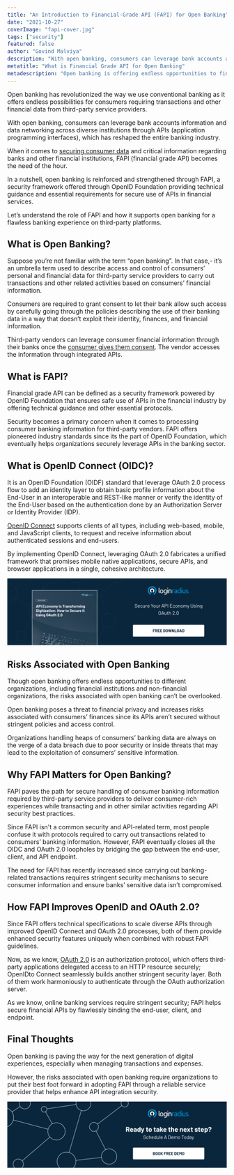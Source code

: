 ```yaml
---
title: "An Introduction to Financial-Grade API (FAPI) for Open Banking"
date: "2021-10-27"
coverImage: "fapi-cover.jpg"
tags: ["security"]
featured: false 
author: "Govind Malviya"
description: "With open banking, consumers can leverage bank accounts and data networking across diverse institutions through APIs (application programming interfaces), which has reshaped the entire banking industry. However, when it comes to the overall security mechanism of open banking, FAPI becomes the need of the hour."
metatitle: "What is Financial Grade API for Open Banking"
metadescription: "Open banking is offering endless opportunities to financial and non-financial organizations. Let’s understand how FAPI is securing open banking."
---
```


Open banking has revolutionized the way we use conventional banking as it offers endless possibilities for consumers requiring transactions and other financial data from third-party service providers. 

With open banking, consumers can leverage bank accounts information and data networking across diverse institutions through APIs (application programming interfaces), which has reshaped the entire banking industry. 

When it comes to [securing consumer data](https://www.loginradius.com/blog/identity/account-security-consumers/) and critical information regarding banks and other financial institutions, FAPI (financial grade API) becomes the need of the hour. 

In a nutshell, open banking is reinforced and strengthened through FAPI, a security framework offered through OpenID Foundation providing technical guidance and essential requirements for secure use of APIs in financial services. 

Let’s understand the role of FAPI and how it supports open banking for a flawless banking experience on third-party platforms. 


## What is Open Banking? 

Suppose you’re not familiar with the term “open banking”. In that case,- it’s an umbrella term used to describe access and control of consumers’ personal and financial data for third-party service providers to carry out transactions and other related activities based on consumers’ financial information. 

Consumers are required to grant consent to let their bank allow such access by carefully going through the policies describing the use of their banking data in a way that doesn’t exploit their identity, finances, and financial information. 

Third-party vendors can leverage consumer financial information through their banks once the [consumer gives them consent](https://www.loginradius.com/consent-management/). The vendor accesses the information through integrated APIs. 


## What is FAPI? 

Financial grade API can be defined as a security framework powered by OpenID Foundation that ensures safe use of APIs in the financial industry by offering technical guidance and other essential protocols. 

Security becomes a primary concern when it comes to processing consumer banking information for third-party vendors. FAPI offers pioneered industry standards since its the part of OpenID Foundation, which eventually helps organizations securely leverage APIs in the banking sector. 


## What is OpenID Connect (OIDC)? 

It is an OpenID Foundation (OIDF) standard that leverage OAuth 2.0 process flow to add an identity layer to obtain basic profile information about the End-User in an interoperable and REST-like manner or verify the identity of the End-User based on the authentication done by an Authorization Server or Identity Provider (IDP).

[OpenID Connect](https://www.loginradius.com/blog/identity/what-is-openid-connect/) supports clients of all types, including web-based, mobile, and JavaScript clients, to request and receive information about authenticated sessions and end-users. 

By implementing OpenID Connect, leveraging OAuth 2.0 fabricates a unified framework that promises mobile native applications, secure APIs, and browser applications in a single, cohesive architecture.

[![api-oauth](api-oauth.png)](https://www.loginradius.com/resource/how-to-secure-it-using-oauth-2/)


## Risks Associated with Open Banking

Though open banking offers endless opportunities to different organizations, including financial institutions and non-financial organizations, the risks associated with open banking can’t be overlooked. 

Open banking poses a threat to financial privacy and increases risks associated with consumers’ finances since its APIs aren’t secured without stringent policies and access control. 

Organizations handling heaps of consumers’ banking data are always on the verge of a data breach due to poor security or inside threats that may lead to the exploitation of consumers’ sensitive information. 


## Why FAPI Matters for Open Banking? 

FAPI paves the path for secure handling of consumer banking information required by third-party service providers to deliver consumer-rich experiences while transacting and in other similar activities regarding API security best practices. 

Since FAPI isn't a common security and API-related term, most people confuse it with protocols required to carry out transactions related to consumers’ banking information. However, FAPI eventually closes all the OIDC and OAuth 2.0 loopholes by bridging the gap between the end-user, client, and API endpoint. 

The need for FAPI has recently increased since carrying out banking-related transactions requires stringent security mechanisms to secure consumer information and ensure banks’ sensitive data isn’t compromised. 


## How FAPI Improves OpenID and OAuth 2.0? 

Since FAPI offers technical specifications to scale diverse APIs through improved OpenID Connect and OAuth 2.0 processes, both of them provide enhanced security features uniquely when combined with robust FAPI guidelines. 

Now, as we know, [OAuth 2.0](/blog/identity/oauth2-0-guide/) is an authorization protocol, which offers third-party applications delegated access to an HTTP resource securely; OpenIDto Connect seamlessly builds another stringent security layer. Both of them work harmoniously to authenticate through the OAuth authorization server. 

As we know, online banking services require stringent security; FAPI helps secure financial APIs by flawlessly binding the end-user, client, and endpoint. 


## Final Thoughts 

Open banking is paving the way for the next generation of digital experiences, especially when managing transactions and expenses. 

However, the risks associated with open banking require organizations to put their best foot forward in adopting FAPI through a reliable service provider that helps enhance API integration security.  


[![book a demo loginradius](BD-Plexicon1-1024x310.png)](https://www.loginradius.com/book-a-demo/)
